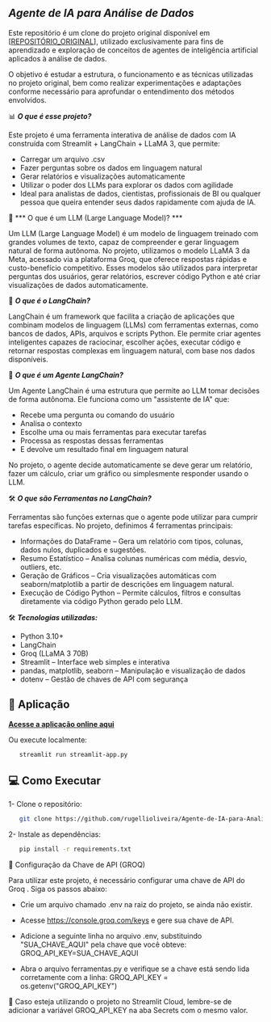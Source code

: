 ***Agente de IA para Análise de Dados***
---

Este repositório é um clone do projeto original disponível em [[REPOSITÓRIO_ORIGINAL](https://github.com/vqrca/projeto-langchain)], utilizado exclusivamente para fins de aprendizado e exploração de conceitos de agentes de inteligência artificial aplicados à análise de dados.

O objetivo é estudar a estrutura, o funcionamento e as técnicas utilizadas no projeto original, bem como realizar experimentações e adaptações conforme necessário para aprofundar o entendimento dos métodos envolvidos.

📊 ***O que é esse projeto?***

Este projeto é uma ferramenta interativa de análise de dados com IA construída com Streamlit + LangChain + LLaMA 3, que permite:

- Carregar um arquivo .csv
- Fazer perguntas sobre os dados em linguagem natural
- Gerar relatórios e visualizações automaticamente
- Utilizar o poder dos LLMs para explorar os dados com agilidade
- Ideal para analistas de dados, cientistas, profissionais de BI ou qualquer pessoa que queira entender seus dados rapidamente com ajuda de IA.

🧠 *** O que é um LLM (Large Language Model)? ***

Um LLM (Large Language Model) é um modelo de linguagem treinado com grandes volumes de texto, capaz de compreender e gerar linguagem natural de forma autônoma. No projeto, utilizamos o modelo LLaMA 3 da Meta, acessado via a plataforma Groq, que oferece respostas rápidas e custo-benefício competitivo.
Esses modelos são utilizados para interpretar perguntas dos usuários, gerar relatórios, escrever código Python e até criar visualizações de dados automaticamente.

🔗 ***O que é o LangChain?***

LangChain é um framework que facilita a criação de aplicações que combinam modelos de linguagem (LLMs) com ferramentas externas, como bancos de dados, APIs, arquivos e scripts Python.
Ele permite criar agentes inteligentes capazes de raciocinar, escolher ações, executar código e retornar respostas complexas em linguagem natural, com base nos dados disponíveis.

🤖 ***O que é um Agente LangChain?***

Um Agente LangChain é uma estrutura que permite ao LLM tomar decisões de forma autônoma. Ele funciona como um "assistente de IA" que:

- Recebe uma pergunta ou comando do usuário
- Analisa o contexto
- Escolhe uma ou mais ferramentas para executar tarefas
- Processa as respostas dessas ferramentas
- E devolve um resultado final em linguagem natural

No projeto, o agente decide automaticamente se deve gerar um relatório, fazer um cálculo, criar um gráfico ou simplesmente responder usando o LLM.

🛠️ ***O que são Ferramentas no LangChain?***

Ferramentas são funções externas que o agente pode utilizar para cumprir tarefas específicas. No projeto, definimos 4 ferramentas principais:

- Informações do DataFrame – Gera um relatório com tipos, colunas, dados nulos, duplicados e sugestões.
- Resumo Estatístico – Analisa colunas numéricas com média, desvio, outliers, etc.
- Geração de Gráficos – Cria visualizações automáticas com seaborn/matplotlib a partir de descrições em linguagem natural.
- Execução de Código Python – Permite cálculos, filtros e consultas diretamente via código Python gerado pelo LLM.

🛠️ ***Tecnologias utilizadas:***

- Python 3.10+
- LangChain
- Groq (LLaMA 3 70B)
- Streamlit – Interface web simples e interativa
- pandas, matplotlib, seaborn – Manipulação e visualização de dados
- dotenv – Gestão de chaves de API com segurança

## 🚀 Aplicação
 [**Acesse a aplicação online aqui**](https://agente-ia-dados.streamlit.app/)

Ou execute localmente:
```bash
   streamlit run streamlit-app.py
```

## 💻 Como Executar

1- Clone o repositório:
```bash
   git clone https://github.com/rugellioliveira/Agente-de-IA-para-Analise-de-Dados.git
```
2- Instale as dependências:
```bash
   pip install -r requirements.txt
```
🔐 Configuração da Chave de API (GROQ)

Para utilizar este projeto, é necessário configurar uma chave de API do Groq
. Siga os passos abaixo:

- Crie um arquivo chamado .env na raiz do projeto, se ainda não existir.

- Acesse https://console.groq.com/keys
 e gere sua chave de API.

- Adicione a seguinte linha no arquivo .env, substituindo "SUA_CHAVE_AQUI" pela chave que você obteve:
GROQ_API_KEY=SUA_CHAVE_AQUI

- Abra o arquivo ferramentas.py e verifique se a chave está sendo lida corretamente com a linha:
GROQ_API_KEY = os.getenv("GROQ_API_KEY")

🔁 Caso esteja utilizando o projeto no Streamlit Cloud, lembre-se de adicionar a variável GROQ_API_KEY na aba Secrets com o mesmo valor.

